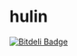 # hulin


[![Bitdeli Badge](https://d2weczhvl823v0.cloudfront.net/hulinna/hulin/trend.png)](https://bitdeli.com/free "Bitdeli Badge")

